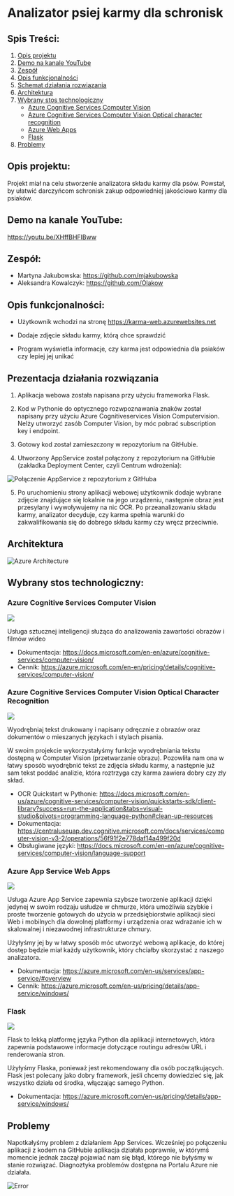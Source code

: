 # Analizator psiej karmy dla schronisk

## Spis Treści:

1. [Opis projektu](#opis-projektu)
2. [Demo na kanale YouTube](#demo-na-kanale-youtube)
3. [Zespół](#zespół)
4. [Opis funkcjonalności](#opis-funkcjonalności)
5. [Schemat działania rozwiązania](#prezentacja-działania-rozwiązania)
6. [Architektura](#architektura)
7. [Wybrany stos technologiczny](#wybrany-stos-technologiczny)
   * [Azure Cognitive Services Computer Vision](#azure-cognitive-services-computer-vision)
   * [Azure Cognitive Services Computer Vision Optical character recognition](#azure-cognitive-services-computer-vision-optical-character-recognition)
   * [Azure Web Apps](#azure-web-apps)
   * [Flask](#flask)
8. [Problemy](#problemy)


## Opis projektu: 

Projekt miał na celu stworzenie analizatora składu karmy dla psów. Powstał, by ułatwić darczyńcom schronisk zakup odpowiedniej jakościowo karmy dla psiaków.

## Demo na kanale YouTube: 

https://youtu.be/XHffBHFIBww

## Zespół:

* Martyna Jakubowska: https://github.com/mjakubowska
* Aleksandra Kowalczyk: https://github.com/Olakow

## Opis funkcjonalności: 

* Użytkownik wchodzi na stronę https://karma-web.azurewebsites.net

* Dodaje zdjęcie składu karmy, którą chce sprawdzić
	
* Program wyświetla informacje, czy karma jest odpowiednia dla psiaków czy lepiej jej unikać


## Prezentacja działania rozwiązania

1. Aplikacja webowa została napisana przy użyciu frameworka Flask.
	
2. Kod w Pythonie do optycznego rozwpoznawania znaków został napisany przy użyciu Azure Cognitiveservices Vision Computervision. Nelży utworzyć zasób Computer Vision, by móc pobrać subscription key i endpoint.
	
3. Gotowy kod został zamieszczony w repozytorium na GitHubie.
	
4. Utworzony AppService został połączony z repozytorium na GitHubie (zakładka Deployment Center, czyli Centrum wdrożenia):

![Połączenie AppService z repozytorium z GitHuba](materials/appconect.png)

5. Po uruchomieniu strony aplikacji webowej użytkownik dodaje wybrane zdjęcie znajdujące się lokalnie na jego urządzeniu, następnie obraz jest przesyłany
i wywoływujemy na nic OCR. Po przeanalizowaniu składu karmy, analizator decyduje, czy karma spełnia warunki do zakwalifikowania się do dobrego składu karmy czy wręcz przeciwnie.
	
	
## Architektura

![Azure Architecture](materials/architecture.png)


## Wybrany stos technologiczny:


### Azure Cognitive Services Computer Vision 

![ ](materials/computervision.png)

Usługa sztucznej inteligencji służąca do analizowania zawartości obrazów i filmów wideo

 * Dokumentacja: https://docs.microsoft.com/en-en/azure/cognitive-services/computer-vision/
 * Cennik: https://azure.microsoft.com/en-en/pricing/details/cognitive-services/computer-vision/



### Azure Cognitive Services Computer Vision Optical Character Recognition

![ ](materialss/ocr.png)

Wyodrębniaj tekst drukowany i napisany odręcznie z obrazów oraz dokumentów o mieszanych językach i stylach pisania.

W swoim projekcie wykorzystałyśmy funkcje wyodrębniania tekstu dostępną w Computer Vision (przetwarzanie obrazu). Pozowliła nam ona w łatwy sposób wyodrębnić tekst ze zdjęcia składu karmy, a następnie już sam tekst poddać analizie, która roztrzyga czy karma zawiera dobry czy zły skład.
	
 * OCR Quickstart w Pythonie: https://docs.microsoft.com/en-us/azure/cognitive-services/computer-vision/quickstarts-sdk/client-library?success=run-the-application&tabs=visual-studio&pivots=programming-language-python#clean-up-resources
 * Dokumentacja: https://centraluseuap.dev.cognitive.microsoft.com/docs/services/computer-vision-v3-2/operations/56f91f2e778daf14a499f20d
 * Obsługiwane języki: https://docs.microsoft.com/en-en/azure/cognitive-services/computer-vision/language-support
	
### Azure App Service Web Apps

![](materials/webapps.png)

Usługa Azure App Service zapewnia szybsze tworzenie aplikacji dzięki jedynej w swoim rodzaju usłudze w chmurze, która umożliwia szybkie i proste tworzenie gotowych do użycia w przedsiębiorstwie aplikacji sieci Web i mobilnych dla dowolnej platformy i urządzenia oraz wdrażanie ich w skalowalnej i niezawodnej infrastrukturze chmury.

Użyłyśmy jej by w łatwy sposób móc utworzyć webową aplikacje, do której dostęp będzie miał każdy użytkownik, który chciałby skorzystać z naszego analizatora.

 * Dokumentacja: https://azure.microsoft.com/en-us/services/app-service/#overview
 * Cennik: https://azure.microsoft.com/en-us/pricing/details/app-service/windows/

### Flask

![](materials/flask.png)

Flask to lekką platformę języka Python dla aplikacji internetowych, która zapewnia podstawowe informacje dotyczące routingu adresów URL i renderowania stron.

Użyłyśmy Flaska, ponieważ jest rekomendowany dla osób początkujących. Flask jest polecany jako dobry framework, jeśli chcemy dowiedzieć się, jak wszystko działa od środka, włączając samego Python.


 * Dokumentacja: https://azure.microsoft.com/en-us/pricing/details/app-service/windows/
 
## Problemy

Napotkałyśmy problem z działaniem App Services. Wcześniej po połączeniu aplikacji z kodem na GitHubie aplikacja działała poprawnie, w którymś momencie jednak zaczął pojawiać nam się błąd, którego nie byłyśmy w stanie rozwiązać. Diagnoztyka problemów dostępna na Portalu Azure nie działała.

![Error](materials/error.png)

